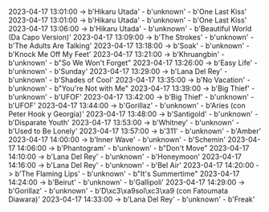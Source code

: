 2023-04-17 13:01:00 -> b'Hikaru Utada' - b'unknown' - b'One Last Kiss'
2023-04-17 13:01:00 -> b'Hikaru Utada' - b'unknown' - b'One Last Kiss'
2023-04-17 13:06:00 -> b'Hikaru Utada' - b'unknown' - b'Beautiful World (Da Capo Version)'
2023-04-17 13:09:00 -> b'The Strokes' - b'unknown' - b'The Adults Are Talking'
2023-04-17 13:18:00 -> b'Soak' - b'unknown' - b'Knock Me Off My Feet'
2023-04-17 13:21:00 -> b'Khruangbin' - b'unknown' - b"So We Won't Forget"
2023-04-17 13:26:00 -> b'Easy Life' - b'unknown' - b'Sunday'
2023-04-17 13:29:00 -> b'Lana Del Rey' - b'unknown' - b'Shades of Cool'
2023-04-17 13:35:00 -> b'No Vacation' - b'unknown' - b"You're Not with Me"
2023-04-17 13:39:00 -> b'Big Thief' - b'unknown' - b'UFOF'
2023-04-17 13:42:00 -> b'Big Thief' - b'unknown' - b'UFOF'
2023-04-17 13:44:00 -> b'Gorillaz' - b'unknown' - b'Aries (con Peter Hook y Georgia)'
2023-04-17 13:48:00 -> b'Santigold' - b'unknown' - b'Disparate Youth'
2023-04-17 13:53:00 -> b'Whitney' - b'unknown' - b'Used to Be Lonely'
2023-04-17 13:57:00 -> b'311' - b'unknown' - b'Amber'
2023-04-17 14:00:00 -> b'Inner Wave' - b'unknown' - b'Schemin'
2023-04-17 14:06:00 -> b'Phantogram' - b'unknown' - b"Don't Move"
2023-04-17 14:10:00 -> b'Lana Del Rey' - b'unknown' - b'Honeymoon'
2023-04-17 14:16:00 -> b'Lana Del Rey' - b'unknown' - b'Bel Air'
2023-04-17 14:20:00 -> b'The Flaming Lips' - b'unknown' - b"It's Summertime"
2023-04-17 14:24:00 -> b'Beirut' - b'unknown' - b'Gallipoli'
2023-04-17 14:29:00 -> b'Gorillaz' - b'unknown' - b'D\xc3\xa9sol\xc3\xa9 (con Fatoumata Diawara)'
2023-04-17 14:33:00 -> b'Lana Del Rey' - b'unknown' - b'Freak'
